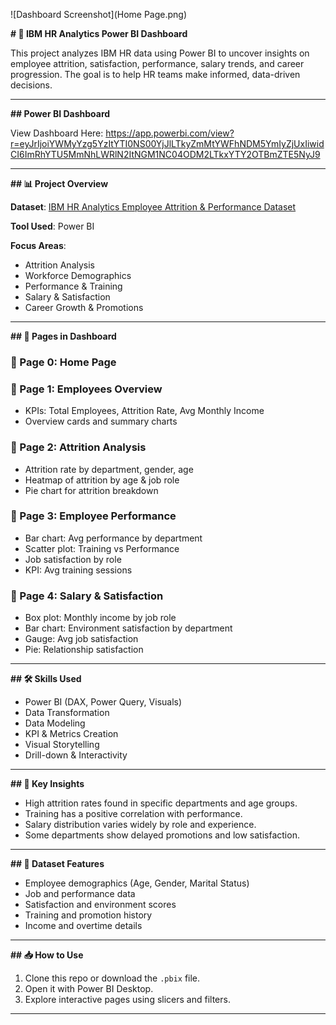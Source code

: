 ![Dashboard Screenshot](Home Page.png)


**# 💼 IBM HR Analytics Power BI Dashboard**

This project analyzes IBM HR data using Power BI to uncover insights on employee attrition, satisfaction, performance, salary trends, and career progression. The goal is to help HR teams make informed, data-driven decisions.

---

**## Power BI Dashboard**

View Dashboard Here: https://app.powerbi.com/view?r=eyJrIjoiYWMyYzg5YzItYTI0NS00YjJlLTkyZmMtYWFhNDM5YmIyZjUxIiwidCI6ImRhYTU5MmNhLWRlN2ItNGM1NC04ODM2LTkxYTY2OTBmZTE5NyJ9

---

**## 📊 Project Overview**

**Dataset**: [IBM HR Analytics Employee Attrition & Performance Dataset](https://www.kaggle.com/datasets/pavansubhasht/ibm-hr-analytics-attrition-dataset)

**Tool Used**: Power BI

**Focus Areas**:
- Attrition Analysis
- Workforce Demographics
- Performance & Training
- Salary & Satisfaction
- Career Growth & Promotions

---

**## 📁 Pages in Dashboard**

### 📄 Page 0: Home Page

### 📄 Page 1: Employees Overview
- KPIs: Total Employees, Attrition Rate, Avg Monthly Income
- Overview cards and summary charts

### 📄 Page 2: Attrition Analysis
- Attrition rate by department, gender, age
- Heatmap of attrition by age & job role
- Pie chart for attrition breakdown

### 📄 Page 3: Employee Performance
- Bar chart: Avg performance by department
- Scatter plot: Training vs Performance
- Job satisfaction by role
- KPI: Avg training sessions

### 📄 Page 4: Salary & Satisfaction
- Box plot: Monthly income by job role
- Bar chart: Environment satisfaction by department
- Gauge: Avg job satisfaction
- Pie: Relationship satisfaction


---

**## 🛠 Skills Used**

- Power BI (DAX, Power Query, Visuals)
- Data Transformation
- Data Modeling
- KPI & Metrics Creation
- Visual Storytelling
- Drill-down & Interactivity

---

**## 📌 Key Insights**

- High attrition rates found in specific departments and age groups.
- Training has a positive correlation with performance.
- Salary distribution varies widely by role and experience.
- Some departments show delayed promotions and low satisfaction.

---

**## 📂 Dataset Features**

- Employee demographics (Age, Gender, Marital Status)
- Job and performance data
- Satisfaction and environment scores
- Training and promotion history
- Income and overtime details

---

**## 📥 How to Use**

1. Clone this repo or download the `.pbix` file.
2. Open it with Power BI Desktop.
3. Explore interactive pages using slicers and filters.

---



